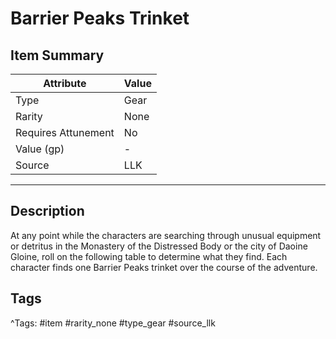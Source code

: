 # Barrier Peaks Trinket

## Item Summary

| Attribute            | Value                        |
|----------------------|------------------------------|
| Type                 | Gear |
| Rarity               | None             |
| Requires Attunement  | No                |
| Value (gp)           | -    |
| Source               | LLK |

---

## Description

At any point while the characters are searching through unusual equipment or detritus in the Monastery of the Distressed Body or the city of Daoine Gloine, roll on the following table to determine what they find. Each character finds one Barrier Peaks trinket over the course of the adventure.

## Tags

^Tags: #item #rarity_none #type_gear #source_llk